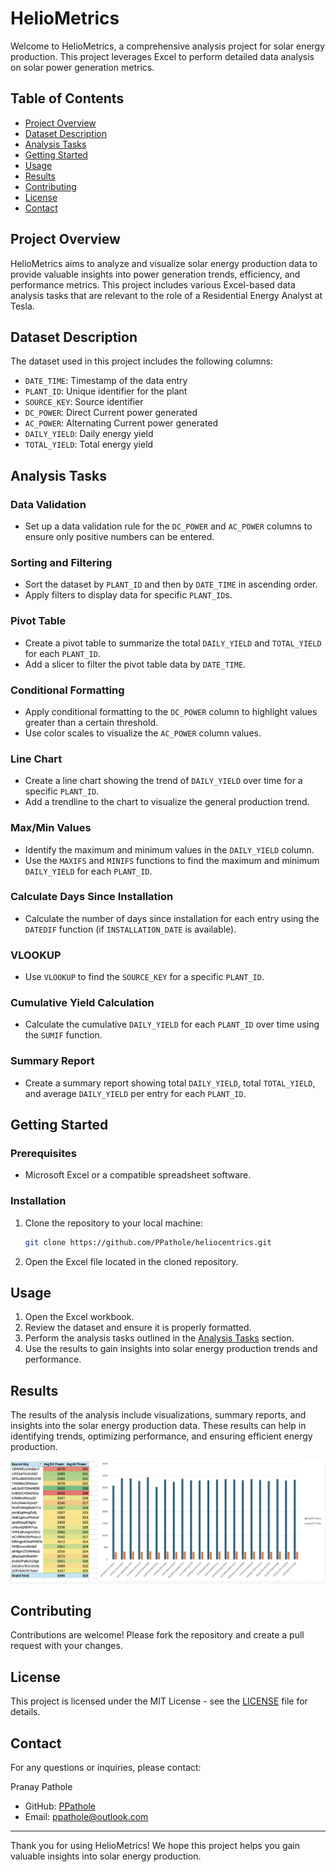 # HelioMetrics

Welcome to HelioMetrics, a comprehensive analysis project for solar energy production. This project leverages Excel to perform detailed data analysis on solar power generation metrics.

## Table of Contents

- [Project Overview](#project-overview)
- [Dataset Description](#dataset-description)
- [Analysis Tasks](#analysis-tasks)
- [Getting Started](#getting-started)
- [Usage](#usage)
- [Results](#results)
- [Contributing](#contributing)
- [License](#license)
- [Contact](#contact)

## Project Overview

HelioMetrics aims to analyze and visualize solar energy production data to provide valuable insights into power generation trends, efficiency, and performance metrics. This project includes various Excel-based data analysis tasks that are relevant to the role of a Residential Energy Analyst at Tesla.

## Dataset Description

The dataset used in this project includes the following columns:

- `DATE_TIME`: Timestamp of the data entry
- `PLANT_ID`: Unique identifier for the plant
- `SOURCE_KEY`: Source identifier
- `DC_POWER`: Direct Current power generated
- `AC_POWER`: Alternating Current power generated
- `DAILY_YIELD`: Daily energy yield
- `TOTAL_YIELD`: Total energy yield

## Analysis Tasks

### Data Validation
- Set up a data validation rule for the `DC_POWER` and `AC_POWER` columns to ensure only positive numbers can be entered.

### Sorting and Filtering
- Sort the dataset by `PLANT_ID` and then by `DATE_TIME` in ascending order.
- Apply filters to display data for specific `PLANT_ID`s.

### Pivot Table
- Create a pivot table to summarize the total `DAILY_YIELD` and `TOTAL_YIELD` for each `PLANT_ID`.
- Add a slicer to filter the pivot table data by `DATE_TIME`.

### Conditional Formatting
- Apply conditional formatting to the `DC_POWER` column to highlight values greater than a certain threshold.
- Use color scales to visualize the `AC_POWER` column values.

### Line Chart
- Create a line chart showing the trend of `DAILY_YIELD` over time for a specific `PLANT_ID`.
- Add a trendline to the chart to visualize the general production trend.

### Max/Min Values
- Identify the maximum and minimum values in the `DAILY_YIELD` column.
- Use the `MAXIFS` and `MINIFS` functions to find the maximum and minimum `DAILY_YIELD` for each `PLANT_ID`.

### Calculate Days Since Installation
- Calculate the number of days since installation for each entry using the `DATEDIF` function (if `INSTALLATION_DATE` is available).

### VLOOKUP
- Use `VLOOKUP` to find the `SOURCE_KEY` for a specific `PLANT_ID`.

### Cumulative Yield Calculation
- Calculate the cumulative `DAILY_YIELD` for each `PLANT_ID` over time using the `SUMIF` function.

### Summary Report
- Create a summary report showing total `DAILY_YIELD`, total `TOTAL_YIELD`, and average `DAILY_YIELD` per entry for each `PLANT_ID`.

## Getting Started

### Prerequisites
- Microsoft Excel or a compatible spreadsheet software.

### Installation
1. Clone the repository to your local machine:
   ```bash
   git clone https://github.com/PPathole/heliocentrics.git
   ```
2. Open the Excel file located in the cloned repository.

## Usage

1. Open the Excel workbook.
2. Review the dataset and ensure it is properly formatted.
3. Perform the analysis tasks outlined in the [Analysis Tasks](#analysis-tasks) section.
4. Use the results to gain insights into solar energy production trends and performance.

## Results

The results of the analysis include visualizations, summary reports, and insights into the solar energy production data. These results can help in identifying trends, optimizing performance, and ensuring efficient energy production.

![Solar Production Chart](https://github.com/PPathole/heliometrics/blob/main/Screenshot%202024-07-11%20at%2019.39.01.png)

## Contributing

Contributions are welcome! Please fork the repository and create a pull request with your changes.

## License

This project is licensed under the MIT License - see the [LICENSE](LICENSE) file for details.

## Contact

For any questions or inquiries, please contact:

Pranay Pathole
- GitHub: [PPathole](https://github.com/PPathole)
- Email: ppathole@outlook.com

---

Thank you for using HelioMetrics! We hope this project helps you gain valuable insights into solar energy production.
